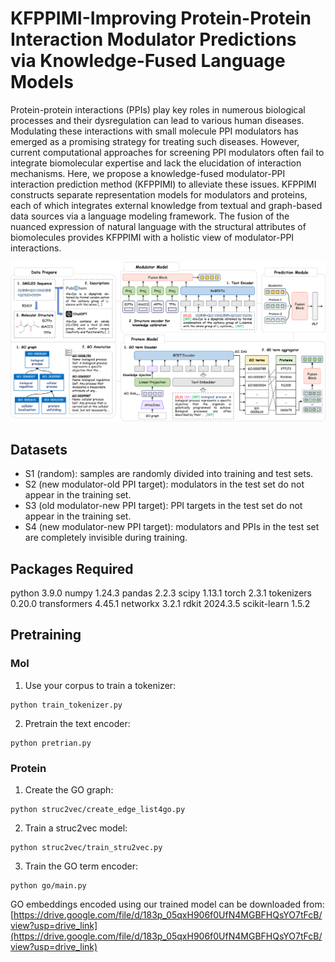 # KFPPIMI-Improving Protein-Protein Interaction Modulator Predictions via Knowledge-Fused Language Models
Protein-protein interactions (PPIs) play key roles in numerous biological processes and their dysregulation can lead to various human diseases. Modulating these interactions with small molecule PPI modulators has emerged as a promising strategy for treating such diseases. However, current computational approaches for screening PPI modulators often fail to integrate biomolecular expertise and lack the elucidation of interaction mechanisms.
Here, we propose a knowledge-fused modulator-PPI interaction prediction method (KFPPIMI) to alleviate these issues. KFPPIMI constructs separate representation models for modulators and proteins, each of which integrates external knowledge from textual and graph-based data sources via a language modeling framework. The fusion of the nuanced expression of natural language with the structural attributes of biomolecules provides KFPPIMI with a holistic view of modulator-PPI interactions.

![image](https://github.com/1zzt/KFPPIMI/raw/main/Overview.png)

##  Datasets
 - S1 (random): samples are randomly divided into training and test sets.
 - S2 (new modulator-old PPI target): modulators in the test set do not appear in the training set.
 - S3 (old modulator-new PPI target): PPI targets in the test set do not appear in the training set.
 - S4 (new modulator-new PPI target): modulators and PPIs in the test set are completely invisible during training.

## Packages Required
python 3.9.0 
numpy 1.24.3
pandas 2.2.3
scipy 1.13.1
torch 2.3.1
tokenizers 0.20.0
transformers 4.45.1
networkx 3.2.1
rdkit 2024.3.5
scikit-learn 1.5.2 

## Pretraining
### Mol
1. Use your corpus to train a tokenizer: 
```
python train_tokenizer.py
```
2. Pretrain the text encoder:
```
python pretrian.py
```
### Protein
1. Create the GO graph: 
```
python struc2vec/create_edge_list4go.py
```
2. Train a struc2vec model:
```
python struc2vec/train_stru2vec.py
```
3. Train the GO term encoder:
```
python go/main.py
```
GO embeddings encoded using our trained model can be downloaded from:
[https://drive.google.com/file/d/183p_05qxH906f0UfN4MGBFHQsYO7tFcB/view?usp=drive_link](https://drive.google.com/file/d/183p_05qxH906f0UfN4MGBFHQsYO7tFcB/view?usp=drive_link)
